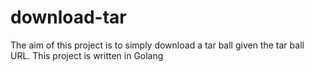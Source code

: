 # download-tar

The aim of this project is to simply download a tar ball given the tar ball URL. This project is written in Golang
